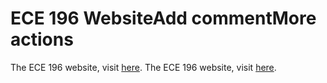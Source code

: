 # ECE 196 WebsiteAdd commentMore actions

The ECE 196 website, visit [here](ece-196.github.io/docs).
The ECE 196 website, visit [here](https://ece-196.github.io/docs).
